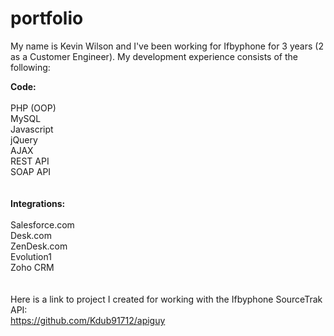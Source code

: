 portfolio
=========

My name is Kevin Wilson and I've been working for Ifbyphone for 3 years (2 as a Customer Engineer).  My development experience
consists of the following:

<b>Code:</b>
<br><br>
PHP (OOP)<br>
MySQL<br>
Javascript<br>
jQuery<br>
AJAX<br>
REST API<br>
SOAP API<br>
<br><br>
<b>Integrations:</b>
<br><br>
Salesforce.com<br>
Desk.com<br>
ZenDesk.com<br>
Evolution1<br>
Zoho CRM<br>
<br><br>
Here is a link to project I created for working with the Ifbyphone SourceTrak API:
<br>
https://github.com/Kdub91712/apiguy
